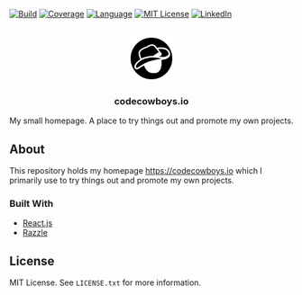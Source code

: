 <div id="top"></div>

[![Build][build-shield]][build-url]
[![Coverage][coverage-shield]][coverage-url]
[![Language][language-shield]][build-url]
[![MIT License][license-shield]][license-url]
[![LinkedIn][linkedin-shield]][linkedin-url]


<br />
<div align="center">
  <a href="https://github.com/hackercowboy/codecowboys.io">
    <img src="public/logo.svg" alt="Logo" width="80" height="80">
  </a>

<h3 align="center">codecowboys.io</h3>
  <p align="center">
    My small homepage. A place to try things out and promote my own projects.
  </p>
</div>

## About

This repository holds my homepage https://codecowboys.io which I primarily use to try things out and promote my own projects.


### Built With

* [React.js](https://reactjs.org/)
* [Razzle](https://github.com/jaredpalmer/razzle)


## License

MIT License. See `LICENSE.txt` for more information.


[build-shield]: https://img.shields.io/github/workflow/status/hackercowboy/codecowboys.io/Build.svg?style=for-the-badge
[build-url]: https://github.com/hackercowboy/codecowboys.io/actions/workflows/main.yml
[language-shield]: https://img.shields.io/github/languages/top/hackercowboy/codecowboys.io.svg?style=for-the-badge
[language-url]: https://github.com/hackercowboy/codecowboys.io
[coverage-shield]: https://img.shields.io/coveralls/github/hackercowboy/codecowboys.io.svg?style=for-the-badge
[coverage-url]: https://coveralls.io/github/hackercowboy/codecowboys.io
[license-shield]: https://img.shields.io/github/license/hackercowboy/codecowboys.io.svg?style=for-the-badge
[license-url]: https://github.com/hackercowboy/codecowboys.io/blob/master/LICENSE.txt
[linkedin-shield]: https://img.shields.io/badge/-LinkedIn-black.svg?style=for-the-badge&logo=linkedin&colorB=555
[linkedin-url]: https://linkedin.com/in/david-übelacker-600262222
